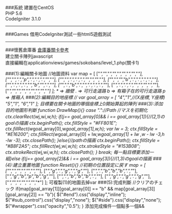 ###系統
建置在CentOS<br/>
PHP 5.6<br/>
CodeIgniter 3.1.0<br/>

***

###Games
借用CodeIgniter測試一些html5遊戲測試

***

###懷舊倉庫番
[倉庫番關卡參考](http://blog.xuite.net/laurated/game/52802979-%E5%80%89%E5%BA%AB%E7%95%AA-%E5%8F%B2%E4%B8%8A%E5%AE%8C%E6%95%B4%E7%89%88(%E6%94%BB%E7%95%A5))<br/>
建立關卡陣列javascript<br/>
直接編輯在applicationviews/games/sokobans/level_1.php(關卡1)<br/>

###(1):編輯關卡地圖
		//地圖資料
		var map = [
			["*","*","*","*","*","*","*","*","*"],
			["*","*",".","p",".",".",".","*","*"],
			["*","*",".",".",".","*","*","*","*"],
			["*","*","*","b",".",".",".",".","*"],
			["*",".",".",".","*","b","*",".","*"],
			["*",".","b",".","*",".",".",".","*"],
			["*",".",".",".","*","*","*","*","*"],
			["*","*","*","*","*","*","*","*","*"]
		];
    * => 牆壁
    . => 可行走道路
    b => 有箱子在的可行走道路
    p => 推箱人
###(2):編輯目的地座標
		//
		var goal_array = [
			"4","1",//(X座標, Y座標)
			"5","1",
			"6","1"
		];
    目標要在關卡地圖的哪個座標上0開始算起的陣列
###(3):添加目的地圖形判斷
    function DrawMap(){}
		case "."://Path
			//マスを初期化
			ctx.clearRect(w*j,w*i,w,h);
			if(j== goal_array[0]&& i == goal_array[1]){//(2,1)のgoalの描画
				ctx.beginPath();
				ctx.fillStyle = "#FF801E";
				ctx.fillRect(w*goal_array[0],w*goal_array[1],w,h);
				var lw = 3;
				ctx.fillStyle = "#E16200";
				ctx.fillRect(w*goal_array[0] + lw,w*goal_array[1] + lw ,w - lw -3,h -lw -3);
				ctx.closePath();
			}else{//pathの描画
				ctx.beginPath();
				ctx.fillStyle = "#B8F2A5";
				ctx.fillRect(w*j,w*i,w,h);
				ctx.strokeStyle = "#153B08";
				ctx.strokeRect(w*j,w*i,w,h);
				ctx.closePath();
			}
			break;
    每一點目標要添加一組}else if(j== goal_array[2]&& i == goal_array[3]){//(1,3)のgoalの描画
###(4):建立重置地圖
    function Reset(){}
    //初期の位置設定に戻す
    map = [
      ["*","*","*","*","*","*","*"],
      ["*","g",".","g",".","g","*"],
      ["*",".","b","b","b",".","*"],
      ["*","g","b","p","b","g","*"],
      ["*",".","b","b","b",".","*"],
      ["*","g",".","g",".","g","*"],
      ["*","*","*","*","*","*","*"]
    ];
    可複製(1)的地圖去掉var
###(5):完成判斷
    //クリアのチェック
    if(map[goal_array[1]][goal_array[0]] == "b" && map[goal_array[3]][goal_array[2]] == "b"){
      $("#end").css("display","inline");
      $("#sub_control").css("display","none");
      $("#side").css("display","none");
      $("#wrapper").css("opacity","0.5");
    }
    添加完成條件一個點多一個&&
